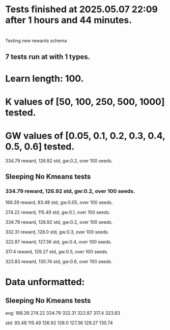 # Tests finished at 2025.05.07 22:09 after 1 hours and 44 minutes.
# 
Testing new rewards schema
## 7 tests run at with 1 types.
# Learn length: 100.
# K values of [50, 100, 250, 500, 1000] tested.
# GW values of [0.05, 0.1, 0.2, 0.3, 0.4, 0.5, 0.6] tested.

334.79 reward, 126.92 std, gw:0.2, over 100 seeds.


## Sleeping No Kmeans tests
### 334.79 reward, 126.92 std, gw:0.2, over 100 seeds.

166.39 reward, 93.48 std, gw:0.05, over 100 seeds.

274.22 reward, 115.49 std, gw:0.1, over 100 seeds.

334.79 reward, 126.92 std, gw:0.2, over 100 seeds.

332.31 reward, 128.0 std, gw:0.3, over 100 seeds.

322.87 reward, 127.36 std, gw:0.4, over 100 seeds.

317.4 reward, 129.27 std, gw:0.5, over 100 seeds.

323.83 reward, 130.74 std, gw:0.6, over 100 seeds.


# Data unformatted:



## Sleeping No Kmeans tests
avg:
166.39
274.22
334.79
332.31
322.87
317.4
323.83

std:
93.48
115.49
126.92
128.0
127.36
129.27
130.74
